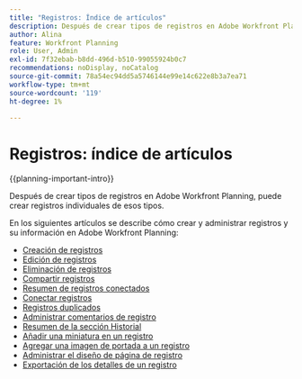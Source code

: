 ```yaml
---
title: "Registros: Índice de artículos"
description: Después de crear tipos de registros en Adobe Workfront Planning, puede crear registros individuales de esos tipos. En los siguientes artículos se describe cómo crear y administrar registros y su información en Adobe Workfront Planning.
author: Alina
feature: Workfront Planning
role: User, Admin
exl-id: 7f32ebab-b8dd-496d-b510-99055924b0c7
recommendations: noDisplay, noCatalog
source-git-commit: 78a54ec94dd5a5746144e99e14c622e8b3a7ea71
workflow-type: tm+mt
source-wordcount: '119'
ht-degree: 1%

---
```



# Registros: índice de artículos

{{planning-important-intro}}

Después de crear tipos de registros en Adobe Workfront Planning, puede crear registros individuales de esos tipos.

En los siguientes artículos se describe cómo crear y administrar registros y su información en Adobe Workfront Planning:

* [Creación de registros](/help/quicksilver/planning/records/create-records.md)
* [Edición de registros](/help/quicksilver/planning/records/edit-records.md)
* [Eliminación de registros](/help/quicksilver/planning/records/delete-records.md)
* [Compartir registros](/help/quicksilver/planning/records/share-records.md)
* [Resumen de registros conectados](/help/quicksilver/planning/records/connected-records-overview.md)
* [Conectar registros](/help/quicksilver/planning/records/connect-records.md)
* [Registros duplicados](/help/quicksilver/planning/records/copy-or-duplicate-records.md)
* [Administrar comentarios de registro](/help/quicksilver/planning/records/manage-record-comments.md)
* [Resumen de la sección Historial](/help/quicksilver/planning/records/history-section-overview.md)
* [Añadir una miniatura en un registro](/help/quicksilver/planning/records/add-thumbnails-to-records.md)
* [Agregar una imagen de portada a un registro](/help/quicksilver/planning/records/add-a-cover-image-to-a-record.md)
* [Administrar el diseño de página de registro](/help/quicksilver/planning/records/manage-the-record-page.md)
* [Exportación de los detalles de un registro](/help/quicksilver/planning/records/export-the-record-page.md)
